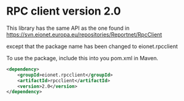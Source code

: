 RPC client version 2.0
======================

This library has the same API as the one found in https://svn.eionet.europa.eu/repositories/Reportnet/RpcClient

except that the package name has been changed to eionet.rpcclient


To use the package, include this into you pom.xml in Maven.
```xml
<dependency>
    <groupId>eionet.rpcclient</groupId>
    <artifactId>rpcclient</artifactId>
    <version>2.0</version>
</dependency>
```
